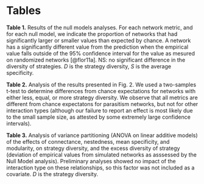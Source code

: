 
# Tables

**Table 1.** Results of the null models analyses. For each network metric,
and for each null model, we indicate the proportion of networks that had
significantly larger or smaller values than expected by chance.  A network
has a significantly different value from the prediction when the empirical
value falls outside of the 95% confidence interval for the value as mesured on
randomized networks [@flor11a]. NS: no significant difference in the diversity
of strategies. $D$ is the strategy diversity, $S$ is the average specificity.

**Table 2.** Analysis of the results presented in Fig. 2. We used a two-samples
t-test to determine differences from chance expectations for networks with
either less, equal, or more strategy diversity. We observe that all metrics
are different from chance expectatons for parasitism networks, but not for
other interaction types (although our failure to report an effect is most
likely due to the small sample size, as attested by some extremely large
confidence intervals).

**Table 3.** Analysis of variance partitioning (ANOVA on linear additive
models) of the effects of connectance, nestedness, mean specificity, and
modularity, on strategy diversity, and the excess diversity of strategy
(deviation of empirical values from simulated networks as asssessed by the Null
Model analysis). Preliminary analyses showed no impact of the interaction type
on these relationships, so this factor was not included as a covariate. $D$
is the strategy diversity.

